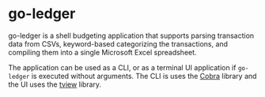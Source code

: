 # go-ledger

go-ledger is a shell budgeting application that supports parsing transaction data
from CSVs, keyword-based categorizing the transactions, and compiling them into a
single Microsoft Excel spreadsheet.

The application can be used as a CLI, or as a terminal UI application if `go-ledger`
is executed without arguments. The CLI is uses the [Cobra](https://github.com/spf13/cobra) library and the UI uses
the [tview](https://github.com/rivo/tview) library.
